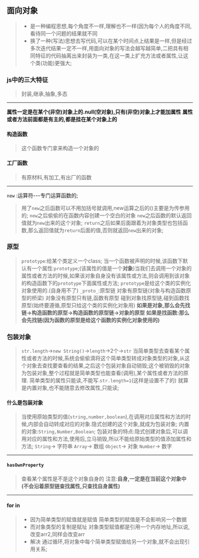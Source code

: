 ## 面向对象
> - 是一种编程思想,每个角度不一样,理解也不一样(因为每个人的角度不同,看待同一个问题的结果就不同
> - 换了一种(写法)思想去写代码,可以在某个时间点上结果是一样,但是经过多次迭代结果一定不一样,用面向对象的写法会越写越简单,二把具有相同特征的代码抽离出来封装为一类,在这一类上扩充方法或者属性,让这个类(功能)更强大;
### js中的三大特征
>封装,继承,抽象,多态


----------
**属性一定是在某个(非空)对象上的.null(空对象),只有(非空)对象上才能加属性**
**属性或者方法前面都是有主的,都是挂在某个对象上的**
#### 构造函数
> 这个函数专门拿来构造一个对象的
#### 工厂函数
> 有原材料,有加工,有出厂的函数


----------
`new` :运算符---专门运算函数的;
> 用了`new`之后函数可以不用加括号就调用,new运算之后的()主要是为传参用的;
> `new`之后偷偷的在函数内容创建一个空白的对象
> `new`之后函数的默认返回值就为`new`出来的这个对象;
> `return`之后如果后面跟着为对象类型也包括函数,那么返回值就为`return`后面的值,否则就返回`new`出来的对象;

### 原型
>`prototype`:给某个类定义一个class;
>当一个函数被声明的时候,该函数下默认有一个属性:`prototype`;(该属性的值是一个**对象**)当我们去调用一个对象的属性或者方法的时候,如果该对象自身没有该属性或方法,则会调用到该对象的构造函数下的`prototype`下面属性或方法;
>`prototype`是给这个类的实例化对象使用的.(自身用不了)
>`_proto_`:原型链 对象有原型链(对象与构造函数原型的桥梁)
>对象没有原型只有链,函数有原型
>碰到对象找原型链,碰到函数找原型(始终要遵循,原型只给这个类的实例化对象用)
> **如果是对象,那么会先找链->构造函数的原型->构造函数的原型链->对象的原型**
> **如果是找函数:那么会先找链(因为函数的原型是给这个函数的实例化对象使用的)**

### 包装对象
> `str.length`->`new String()`->`length`->2个->`str`
> 当简单类型去查看某个属性或者方法的时候,系统会偷偷滴将这个简单类型转成对象类型的对象,从这个对象去查找要查看的结果,之后这个包装对象自动销毁;这个被销毁的对象为包装对象,整个过程就是简单类型也能查看(调用),某个属性或者方法的原理.
> 简单类型的属性只能读,不能写.`str.length=1`(这样是设置不了的)
> 就算是内置对象,也不能随意去修改属性,只能读;
#### 什么是包装对象
>当使用原始类型的值(`string,number,boolean`),在调用对应属性和方法的时候,内部会自动转成对应的对象.隐式创建的这个对象,就成为包装对象;
>内置的对象:`String,Number,Boolean`;
>包装对象的特点:隐式创建对象后,可以调用对应的属性和方法,使用后,立马销毁,所以不能给原始类型的值添加属性和方法;
>`String`-> 字符串
>`Array`-> 数组
>`Object`-> 对象
>`Number`-> 数字
>


----------


#### `hasOwnProperty`
>查看某个属性是不是这个对象自身的
>注意:**自身,一定是在当前这个对象中(不会沿着原型链查找属性,只查找自身属性)**


----------
#### for in
> -  因为简单类型的赋值就是赋值
> 简单类型的赋值是不会影响另一个数据
> - 而对象类型的复制是赋址
> 对象类型赋值都是引用一个内存地址,所以说,改变arr2,同样会改变arr
> - 解决
> 通过循环,将对象中每个简单类型赋值给另一个对象,就不会出现引用关系;